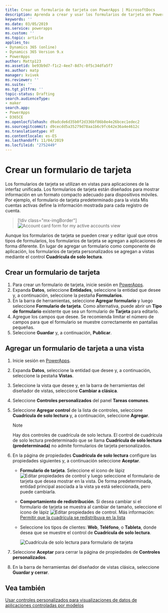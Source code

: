 ```yaml
---
title: Crear un formulario de tarjeta con PowerApps | MicrosoftDocs
description: Aprenda a crear y usar los formularios de tarjeta en PowerApps
keywords: ''
ms.date: 03/05/2019
ms.service: powerapps
ms.custom: ''
ms.topic: article
applies_to:
- Dynamics 365 (online)
- Dynamics 365 Version 9.x
- PowerApps
author: Mattp123
ms.assetid: be93b9d7-f1c2-4ee7-8d7c-0f5c34dfa5f7
ms.author: matp
manager: kvivek
ms.reviewer: ''
ms.suite: ''
ms.tgt_pltfrm: ''
topic-status: Drafting
search.audienceType:
- maker
search.app:
- PowerApps
- D365CE
ms.openlocfilehash: d9adcde6d35b0f2d336bf86b8e4e26bcec1edec2
ms.sourcegitcommit: d9cecdd5a35279d78aa1b6c9fc642e36a4e4612c
ms.translationtype: HT
ms.contentlocale: es-ES
ms.lasthandoff: 11/04/2019
ms.locfileid: "2752449"
---
```

# <a name="create-a-card-form"></a>Crear un formulario de tarjeta
Los formularios de tarjeta se utilizan en vistas para aplicaciones de la interfaz unificada. Los formularios de tarjeta están diseñados para mostrar información en un formato compacto adecuado para dispositivos móviles. Por ejemplo, el formulario de tarjeta predeterminado para la vista Mis cuentas activas define la información mostrada para cada registro de cuenta. 

> [!div class="mx-imgBorder"] 
> ![](media/account-cardform-for-myactiveaccounts-view.png "Account card form for my active accounts view")

Aunque los formularios de tarjeta se pueden crear y editar igual que otros tipos de formularios, los formularios de tarjeta se agregan a aplicaciones de forma diferente. En lugar de agregar un formulario como componente de aplicación, los formularios de tarjeta personalizados se agregan a vistas mediante el control **Cuadrícula de solo lectura**. 

## <a name="create-a-card-form"></a>Crear un formulario de tarjeta
1. Para crear un formulario de tarjeta, inicie sesión en [PowerApps](https://make.powerapps.com/?utm_source=padocs&utm_medium=linkinadoc&utm_campaign=referralsfromdoc). 
2. Expanda **Datos**, seleccione **Entidades**, seleccione la entidad que desee y, a continuación, seleccione la pestaña **Formularios**.
3. En la barra de herramientas, seleccione **Agregar formulario** y luego seleccione **Formulario de tarjeta**. Como alternativa, puede abrir un **Tipo de formulario** existente que sea un formulario de **Tarjeta** para editarlo.
4. Agregue los campos que desee. Se recomienda limitar el número de campos para que el formulario se muestre correctamente en pantallas pequeñas. 
5. Seleccione **Guardar** y, a continuación, **Publicar**. 

## <a name="add-a-card-form-to-a-view"></a>Agregar un formulario de tarjeta a una vista 
1. Inicie sesión en [PowerApps](https://make.powerapps.com/?utm_source=padocs&utm_medium=linkinadoc&utm_campaign=referralsfromdoc).
2. Expanda **Datos**, seleccione la entidad que desee y, a continuación, seleccione la pestaña **Vistas**.
3. Seleccione la vista que desee y, en la barra de herramientas del diseñador de vistas, seleccione **Cambiar a clásica**.
4. Seleccione **Controles personalizados** del panel **Tareas comunes**.
5. Seleccione **Agregar control** de la lista de controles, seleccione **Cuadrícula de solo lectura** y, a continuación, seleccione **Agregar**.

   > [!NOTE]
   > Hay dos controles de cuadrícula de solo lectura. El control de cuadrícula de solo lectura predeterminado que se llama **Cuadrícula de solo lectura (predeterminada)** no admite formularios de tarjeta personalizados. 

6. En la página de propiedades **Cuadrícula de solo lectura** configure las propiedades siguientes y, a continuación seleccione **Aceptar**. 
   - **Formulario de tarjeta**. Seleccione el icono de lápiz ![Editar propiedades de control](media/ccf-pencil-icon.png) y luego seleccione el formulario de tarjeta que desea mostrar en la vista. De forma predeterminada, entidad principal asociada a la vista ya está seleccionada, pero puede cambiarla. 
   - **Comportamiento de redistribución**. Si desea cambiar si el formulario de tarjeta se muestra al cambiar de tamaño, seleccione el icono de lápiz ![Editar propiedades de control](media/ccf-pencil-icon.png). Más información: [Permitir que la cuadrícula se redistribuya en la lista](specify-properties-for-unified-interface-apps.md#allow-grid-to-reflow-into-list)  
   - Seleccione los tipos de clientes: **Web**, **Teléfono**, o **Tableta**, donde desea que se muestre el control de **Cuadrícula de solo lectura**.

     ![Cuadrícula de solo lectura para formulario de tarjeta](media/read-only-grid-for-cardform.png)

7. Seleccione **Aceptar** para cerrar la página de propiedades de **Controles personalizados**. 
8. En la barra de herramientas del diseñador de vistas clásica, seleccione **Guardar y cerrar**. 

## <a name="see-also"></a>Vea también
[Usar controles personalizados para visualizaciones de datos de aplicaciones controladas por modelos](use-custom-controls-data-visualizations.md)



